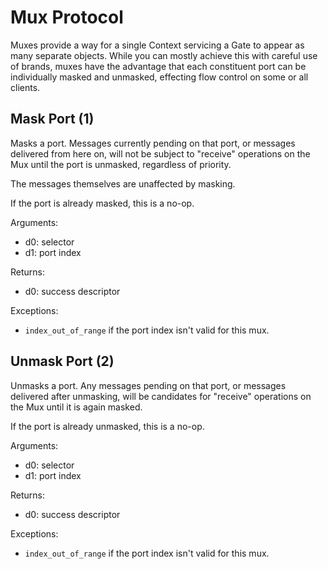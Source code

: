 Mux Protocol
============

Muxes provide a way for a single Context servicing a Gate to appear as many
separate objects.  While you can mostly achieve this with careful use of brands,
muxes have the advantage that each constituent port can be individually masked
and unmasked, effecting flow control on some or all clients.


Mask Port (1)
-------------

Masks a port.  Messages currently pending on that port, or messages delivered
from here on, will not be subject to "receive" operations on the Mux until the
port is unmasked, regardless of priority.

The messages themselves are unaffected by masking.

If the port is already masked, this is a no-op.

Arguments:
- d0: selector
- d1: port index

Returns:
- d0: success descriptor

Exceptions:
- `index_out_of_range` if the port index isn't valid for this mux.


Unmask Port (2)
---------------

Unmasks a port.  Any messages pending on that port, or messages delivered after
unmasking, will be candidates for "receive" operations on the Mux until it is
again masked.

If the port is already unmasked, this is a no-op.

Arguments:
- d0: selector
- d1: port index

Returns:
- d0: success descriptor

Exceptions:
- `index_out_of_range` if the port index isn't valid for this mux.
